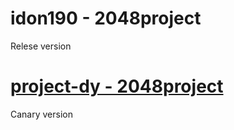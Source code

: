# idon190 - 2048project

Relese version

# [project-dy - 2048project](https://github.com/project-dy/project-dy, "repolink")

Canary version
